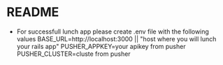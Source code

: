 # README

- For successfull lunch app please create .env file with the following values
  BASE_URL=http://localhost:3000 || "host where you will lunch your rails app"
  PUSHER_APPKEY=your apikey from pusher
  PUSHER_CLUSTER=cluste from pusher
